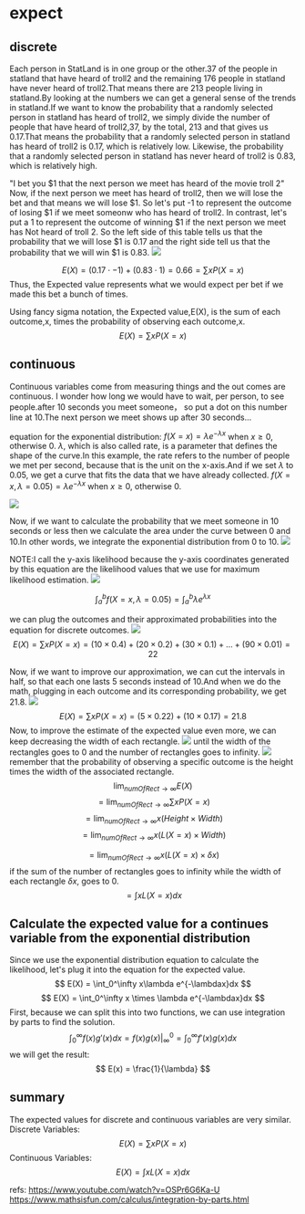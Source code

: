# expect

## discrete

Each person in StatLand is in one group or the other.37 of the people in statland that have heard of troll2 and the remaining 176 people in statland have never heard of troll2.That means there are 213 people living in statland.By looking at the numbers we can get a general sense of the trends in statland.If we want to know the probability that a randomly selected person in statland has heard of troll2, we simply divide the number of people that have heard of troll2,37, by the total, 213 and that gives us 0.17.That means the probability that a randomly selected person in statland has heard of troll2 is 0.17, which is relatively low.
Likewise, the probability that a randomly selected person in statland has never heard of troll2 is 0.83, which is relatively high.

"I bet you $1 that the next person we meet has heard of the movie troll 2"
Now, if the next person we meet has heard of troll2, then we will lose the bet and that means we will lose $1. So let's put -1 to represent the outcome of losing $1 if we meet someonw who has heard of troll2. In contrast, let's put a 1 to represent the outcome of winning $1 if the next person we meet has Not heard of troll 2.
So the left side of this table tells us that the probability that we will lose $1 is 0.17 and the right side tell us that the probability that we will win $1 is 0.83.
![](./expect/1.png)

$$ E(X)= (0.17 \cdot -1)+ (0.83 \cdot 1) =0.66 =\sum{xP(X=x)}$$
Thus, the Expected value represents what we would expect per bet if we made this bet a bunch of times.

Using fancy sigma notation, the Expected value,E(X), is the sum of each outcome,x, times the probability of observing each outcome,x.
$$ E(X)=\sum{xP(X=x)}$$


## continuous
Continuous variables come from measuring things and the out comes are continuous.
I wonder how long we would have to wait, per person, to see people.after 10 seconds you meet someone， so put a dot on this number line at 10.The next person we meet shows up after 30 seconds...


equation for the exponential distribution:
$f(X=x) = \lambda e^{-\lambda x}$ when $x \ge 0$, otherwise $0$.
$\lambda$, which is also called rate, is a parameter that defines the shape of the curve.In this example, the rate refers to the number of people we met per second, because that is the unit on the x-axis.And if we set $\lambda$ to 0.05, we get a curve that fits the data that we have already collected.
$f(X=x,\lambda=0.05) = \lambda e^{-\lambda x}$ when $x \ge 0$, otherwise $0$.

![](./expect/2.png)

Now, if we want to calculate the probability that we meet someone in 10 seconds or less then we calculate the area under the curve between 0 and 10.In other words, we integrate the exponential distribution from 0 to 10.
![](./expect/3.png)

NOTE:I call the y-axis likelihood because the y-axis coordinates generated by this equation are the likelihood values that we use for maximum likelihood estimation.
![](./expect/4.png)

$$\int_a^b f(X=x,\lambda=0.05)=\int_a^b \lambda e^{\lambda x}$$

we can plug the outcomes and their approximated probabilities into the equation for discrete outcomes.
![](./expect/5.png)
$$ E(X) = \sum xP(X=x)= (10 \times 0.4)+(20 \times 0.2)+(30 \times 0.1) + ...+(90 \times 0.01) = 22 $$

Now, if we want to improve our approximation, we can cut the intervals in half, so that each one lasts 5 seconds instead of 10.And when we do the math, plugging in each outcome and its corresponding probability, we get 21.8.
![](./expect/6.png)
$$ E(X) = \sum xP(X=x)= (5 \times 0.22)+(10 \times 0.17) = 21.8 $$
Now, to improve the estimate of the expected value even more, we can keep decreasing the width of each rectangle.
![](./expect/7.png)
until the width of the rectangles goes to 0 and the number of rectangles goes to infinity.
![](./expect/8.png)
remember that the probability of observing a specific outcome is the height times the width of the associated rectangle.
$$\lim_{numOfRect \rightarrow \infty}E(X)$$
$$= \lim_{numOfRect \rightarrow \infty} \sum xP(X=x) $$
$$= \lim_{numOfRect \rightarrow \infty} x(Height \times Width)$$
$$= \lim_{numOfRect \rightarrow \infty} x(L(X=x)\times Width) $$

$$= \lim_{numOfRect \rightarrow \infty} x(L(X=x)\times \delta x) $$
if the sum of the number of rectangles goes to infinity while the width of each rectangle $\delta x$, goes to 0.
$$= \int xL(X=x)dx $$


## Calculate the expected value for a continues variable from the exponential distribution
Since we use the exponential distribution equation to calculate the likelihood, let's plug it into the equation for the expected value.
$$ E(X) = \int_0^\infty x\lambda e^{-\lambdax}dx $$
$$ E(X) = \int_0^\infty x \times \lambda e^{-\lambdax}dx $$
First, because we can split this into two functions, we can use integration by parts to find the solution.
$$ \int^\infty_0f(x)g'(x)dx =f(x)g(x) \vert^0_\infty=\int_0^\infty f'(x)g(x)dx$$
we will get the result:
$$ E(x) = \frac{1}{\lambda} $$


## summary
The expected values for discrete and continuous variables are very similar.
Discrete Variables:
$$E(X) = \sum xP(X=x)$$
Continuous Variables:
$$E(X) = \int xL(X=x)dx$$



refs:
https://www.youtube.com/watch?v=OSPr6G6Ka-U
https://www.mathsisfun.com/calculus/integration-by-parts.html